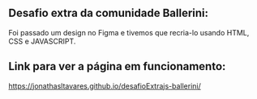 ## Desafio extra da comunidade Ballerini: 
Foi passado um design no Figma e tivemos que recria-lo usando HTML, CSS e JAVASCRIPT.  


## Link para ver a página em funcionamento:  
https://jonathasltavares.github.io/desafioExtrajs-ballerini/
